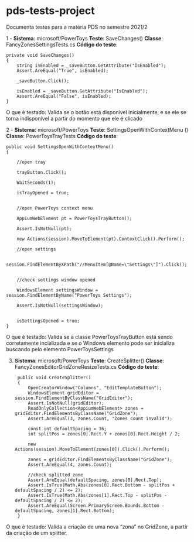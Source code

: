 # pds-tests-project
Documenta testes para a matéria PDS no semestre 2021/2

1 - **Sistema**: microsoft/PowerToys
   **Teste**: SaveChanges()
   **Classe**: FancyZonesSettingsTests.cs
   **Código do teste**:
        
    private void SaveChanges()
    {
        string isEnabled = _saveButton.GetAttribute("IsEnabled");
        Assert.AreEqual("True", isEnabled);

        _saveButton.Click();

        isEnabled = _saveButton.GetAttribute("IsEnabled");
        Assert.AreEqual("False", isEnabled);
    }   
    

   O que é testado: Valida se o botão está disponível inicialmente, e se ele se torna indisponível a partir do momento que ele é clicado

2 - **Sistema**: microsoft/PowerToys
   **Teste**: SettingsOpenWithContextMenu ()
   **Classe**: PowerToysTrayTests
   **Código do teste**:

    public void SettingsOpenWithContextMenu()
    {

        //open tray

        trayButton.Click();

        WaitSeconds(1);

        isTrayOpened = true;


        //open PowerToys context menu

        AppiumWebElement pt = PowerToysTrayButton();

        Assert.IsNotNull(pt);

        new Actions(session).MoveToElement(pt).ContextClick().Perform();

        //open settings

        session.FindElementByXPath("//MenuItem[@Name=\"Settings\"]").Click();


        //check settings window opened

        WindowsElement settingsWindow = session.FindElementByName("PowerToys Settings");

        Assert.IsNotNull(settingsWindow);


        isSettingsOpened = true;
    }

O que é testado: Valida se a classe PowerToysTrayButton está sendo corretamente incializada e se o Windows elemento pode ser inicializa buscando pelo elemento PowerToysSettings

3) **Sistema**: microsoft/PowerToys
   **Teste**: CreateSplitter()
   **Classe**:  FancyZonesEditorGridZoneResizeTests.cs
   **Código do teste**: 
   
        public void CreateSplitter()
        {
            OpenCreatorWindow("Columns", "EditTemplateButton");
            WindowsElement gridEditor = session.FindElementByClassName("GridEditor");
            Assert.IsNotNull(gridEditor);
            ReadOnlyCollection<AppiumWebElement> zones = gridEditor.FindElementsByClassName("GridZone");
            Assert.AreEqual(3, zones.Count, "Zones count invalid");

            const int defaultSpacing = 16;
            int splitPos = zones[0].Rect.Y + zones[0].Rect.Height / 2;

            new Actions(session).MoveToElement(zones[0]).Click().Perform();

            zones = gridEditor.FindElementsByClassName("GridZone");
            Assert.AreEqual(4, zones.Count);

            //check splitted zone 
            Assert.AreEqual(defaultSpacing, zones[0].Rect.Top);
            Assert.IsTrue(Math.Abs(zones[0].Rect.Bottom - splitPos + defaultSpacing / 2) <= 2);
            Assert.IsTrue(Math.Abs(zones[1].Rect.Top - splitPos - defaultSpacing / 2) <= 2);
            Assert.AreEqual(Screen.PrimaryScreen.Bounds.Bottom - defaultSpacing, zones[1].Rect.Bottom);
        }
        
O que é testado: Valida a criação de uma nova “zona” no GridZone, a partir da criação de um splitter.
